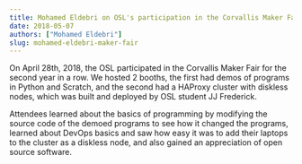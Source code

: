 ```yaml
---
title: Mohamed Eldebri on OSL's participation in the Corvallis Maker Fair
date: 2018-05-07
authors: ["Mohamed Eldebri"]
slug: mohamed-eldebri-maker-fair
---
```


On April 28th, 2018, the OSL participated in the Corvallis Maker Fair for the second year in a row. We hosted 2 booths,
the first had demos of programs in Python and Scratch, and the second had a HAProxy cluster with diskless nodes, which
was built and deployed by OSL student JJ Frederick.

Attendees learned about the basics of programming by modifying the source code of the demoed programs to see how it
changed the programs, learned about DevOps basics and saw how easy it was to add their laptops to the cluster as a
diskless node, and also gained an appreciation of open source software.
